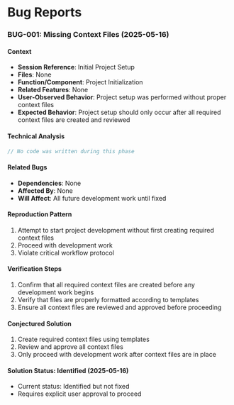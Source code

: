 # Bug Reports

### BUG-001: Missing Context Files (2025-05-16)

#### Context
- **Session Reference**: Initial Project Setup
- **Files**: None
- **Function/Component**: Project Initialization
- **Related Features**: None
- **User-Observed Behavior**: Project setup was performed without proper context files
- **Expected Behavior**: Project setup should only occur after all required context files are created and reviewed

#### Technical Analysis
```typescript
// No code was written during this phase
```

#### Related Bugs
- **Dependencies**: None
- **Affected By**: None
- **Will Affect**: All future development work until fixed

#### Reproduction Pattern
1. Attempt to start project development without first creating required context files
2. Proceed with development work
3. Violate critical workflow protocol

#### Verification Steps
1. Confirm that all required context files are created before any development work begins
2. Verify that files are properly formatted according to templates
3. Ensure all context files are reviewed and approved before proceeding

#### Conjectured Solution
1. Create required context files using templates
2. Review and approve all context files
3. Only proceed with development work after context files are in place

#### Solution Status: Identified (2025-05-16)
- Current status: Identified but not fixed
- Requires explicit user approval to proceed
